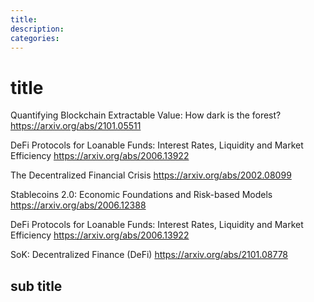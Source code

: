 ```yaml
---
title:
description:
categories:
---
```


# title

Quantifying Blockchain Extractable Value: How dark is the forest?
https://arxiv.org/abs/2101.05511


DeFi Protocols for Loanable Funds: Interest Rates, Liquidity and Market Efficiency
https://arxiv.org/abs/2006.13922

The Decentralized Financial Crisis
https://arxiv.org/abs/2002.08099

Stablecoins 2.0: Economic Foundations and Risk-based Models 
https://arxiv.org/abs/2006.12388

DeFi Protocols for Loanable Funds: Interest Rates, Liquidity and Market Efficiency 
https://arxiv.org/abs/2006.13922


SoK: Decentralized Finance (DeFi)
https://arxiv.org/abs/2101.08778


## sub title 
